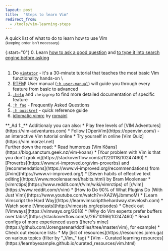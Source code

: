 ```yaml
---
layout: post
title:  "Steps to learn Vim"
redirect_from:
  - /tools/vim-learning-steps
---
```


A quick list of what to do to learn how to use Vim
<br><sup>(keeping order isn't necessary)</sup>

{:start="0"}
 0. Learn [how to ask a good question](https://stackoverflow.com/help/how-to-ask) and [to type it into search engine before asking](https://ddg.gg/?q=vim+start+learning)
<br><br>
 1. Do [`vimtutor`](https://vimhelp.org/usr_01.txt.html#vimtutor) - it's a 30-minute tutorial that teaches the most basic Vim functionality hands-on \
 2. [RTFM](https://en.wikipedia.org/wiki/RTFM)! User manual ([`:h user-manual`](https://vimhelp.org/usr_toc.txt.html)) will guide you through every feature from basic to advanced
 3. [`:help`](https://vimhelp.org/) and `:helpgrep` to find more detailed documentation of specific feature
 4. [`:h faq`](https://vimhelp.org/vim_faq.txt.html) - Frequently Asked Questions
 5. [`:h quickref`](https://vimhelp.org/quickref.txt.html) - quick reference guide
 6. [idiomatic vimrc](https://github.com/romainl/idiomatic-vimrc) by [romainl](http://romainl.github.io/)

<aside class="notice" markdown="1">
**_Ad 1:_** Additionaly you can also:
  * Play free levels of [VIM Adventures](https://vim-adventures.com)
  * Follow [OpenVim](https://openvim.com/) - an interactive Vim tutorial online
  * Try yourself in online [Vim Quiz](https://vim.morzel.net)
</aside>

<aside class="notice" markdown="1">
Further down the road:
  * Read humorous [Vim Kōans](https://blog.sanctum.geek.nz/vim-koans)
  * [Your problem with Vim is that you don't grok vi](https://stackoverflow.com/a/1220118/10247460)
  * [Proverbs](https://www.vi-improved.org/vim-proverbs) and [recommendations](https://www.vi-improved.org/recommendations) from [#vim](https://www.vi-improved.org/)
  * [Seven habits of effective text editing](https://www.moolenaar.net/habits.html) by Bram Moolenaar
  * [vimrctips](https://www.reddit.com/r/vim/wiki/vimrctips) of [r/vim](https://www.reddit.com/r/vim)
  * [How to Do 90% of What Plugins Do (With Just Vim)](https://www.youtube.com/watch?v=XA2WjJbmmoM)
  * [Learn Vimscript the Hard Way](https://learnvimscriptthehardway.stevelosh.com)
  * Watch some [Vimcasts](http://vimcasts.org/episodes)
  * Check out [Vimways](https://vimways.org/2018)
  * [Why do Vim experts prefer buffers over tabs?](https://stackoverflow.com/a/26710166/10247460)
  * Read configs of more experienced users ([here's mine](https://github.com/Jorengarenar/dotfiles/tree/master/vim), for example)
  * Check out resource lists:
    * My [list of resources](https://resources.joren.ga) on various topics (filter by "_Vim_" tag)
    * [Vim - Curated learning resources](https://learnbyexample.github.io/curated_resources/vim.html)
</aside>
